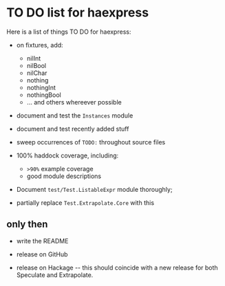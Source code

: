 TO DO list for haexpress
========================

Here is a list of things TO DO for haexpress:

* on fixtures, add:

	- nilInt
	- nilBool
	- nilChar
	- nothing
	- nothingInt
	- nothingBool
	- ... and others whereever possible

* document and test the `Instances` module

* document and test recently added stuff

* sweep occurrences of `TODO:` throughout source files

* 100% haddock coverage, including:
	- `>90%` example coverage
	- good module descriptions

* Document `test/Test.ListableExpr` module thoroughly;

* partially replace `Test.Extrapolate.Core` with this


only then
---------

* write the README

* release on GitHub

* release on Hackage -- this should coincide with a new release for both
  Speculate and Extrapolate.
